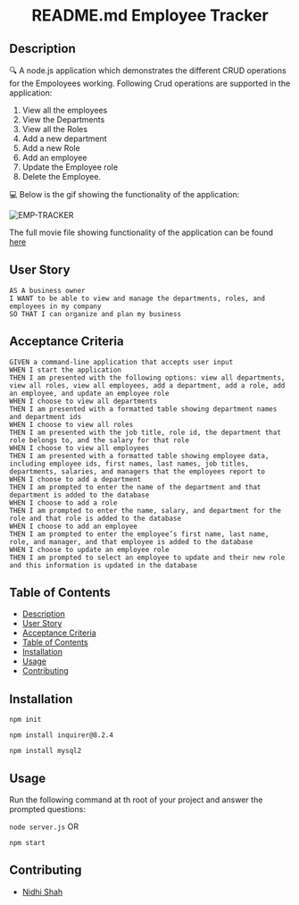<h1 align="center">README.md Employee Tracker </h1>
   
## Description
  
🔍 A node.js application which demonstrates the different CRUD operations for the Empoloyees working.
Following Crud operations are supported in the application: 
1. View all the employees
2. View the Departments 
3. View all the Roles
4. Add a new department
5. Add a new Role 
6. Add an employee 
7. Update the Employee role
8. Delete the Employee.
  
💻 Below is the gif showing the functionality of the application:
  
![EMP-TRACKER](./output/emp-tracker.gif)
  
The full movie file showing functionality of the application can be found [here](./video/EMP_TRACKER.webm)  
  
## User Story
  
```
AS A business owner
I WANT to be able to view and manage the departments, roles, and employees in my company
SO THAT I can organize and plan my business
```
  
## Acceptance Criteria
  
``` 
GIVEN a command-line application that accepts user input
WHEN I start the application
THEN I am presented with the following options: view all departments, view all roles, view all employees, add a department, add a role, add an employee, and update an employee role
WHEN I choose to view all departments
THEN I am presented with a formatted table showing department names and department ids
WHEN I choose to view all roles
THEN I am presented with the job title, role id, the department that role belongs to, and the salary for that role
WHEN I choose to view all employees
THEN I am presented with a formatted table showing employee data, including employee ids, first names, last names, job titles, departments, salaries, and managers that the employees report to
WHEN I choose to add a department
THEN I am prompted to enter the name of the department and that department is added to the database
WHEN I choose to add a role
THEN I am prompted to enter the name, salary, and department for the role and that role is added to the database
WHEN I choose to add an employee
THEN I am prompted to enter the employee’s first name, last name, role, and manager, and that employee is added to the database
WHEN I choose to update an employee role
THEN I am prompted to select an employee to update and their new role and this information is updated in the database
```
  
## Table of Contents
- [Description](#description)
- [User Story](#user-story)
- [Acceptance Criteria](#acceptance-criteria)
- [Table of Contents](#table-of-contents)
- [Installation](#installation)
- [Usage](#usage)
- [Contributing](#contributing)

## Installation

`npm init`

`npm install inquirer@8.2.4`

`npm install mysql2`

## Usage

Run the following command at th root of your project and answer the prompted questions:

`node server.js` OR

`npm start`

## Contributing

- [Nidhi Shah](https://github.com/shahnidhi20/)

